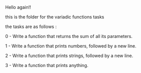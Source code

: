 Hello again!! 

this is the folder for the variadic functions tasks

the tasks are as follows : 

0 - Write a function that returns the sum of all its parameters.

1 - Write a function that prints numbers, followed by a new line.

2 - Write a function that prints strings, followed by a new line.

3 - Write a function that prints anything.

